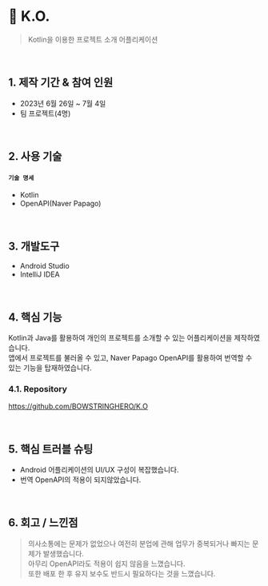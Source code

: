 
# :pushpin: K.O.
> Kotlin을 이용한 프로젝트 소개 어플리케이션
 

</br> 

## 1. 제작 기간 & 참여 인원
- 2023년 6월 26일 ~ 7월 4일
- 팀 프로젝트(4명)

</br>

## 2. 사용 기술
#### `기술 명세`
  - Kotlin
  - OpenAPI(Naver Papago)
 
</br>

## 3. 개발도구
  - Android Studio
  - IntelliJ IDEA

</br>

## 4. 핵심 기능
Kotlin과 Java를 활용하여 개인의 프로젝트를 소개할 수 있는 어플리케이션을 제작하였습니다.</br>
앱에서 프로젝트를 불러올 수 있고, Naver Papago OpenAPI를 활용하여 번역할 수 있는 기능을 탑재하였습니다.</br>

### 4.1. Repository

https://github.com/BOWSTRINGHERO/K.O

</br>

## 5. 핵심 트러블 슈팅
  - Android 어플리케이션의 UI/UX 구성이 복잡했습니다.
  - 번역 OpenAPI의 적용이 되지않았습니다.
    
</br>

## 6. 회고 / 느낀점
> 의사소통에는 문제가 없었으나 여전히 분업에 관해 업무가 중복되거나 빠지는 문제가 발생했습니다.</br>
> 아무리 OpenAPI라도 적용이 쉽지 않음을 느꼈습니다.</br>
> 또한 배포 한 후 유지 보수도 반드시 필요하다는 것을 느꼈습니다.</br>
